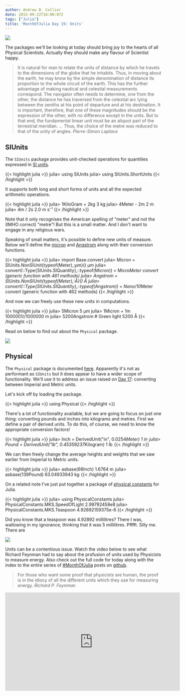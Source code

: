 ```yaml
---
author: Andrew B. Collier
date: 2015-09-22T16:00:07Z
tags: ["Julia"]
title: 'MonthOfJulia Day 19: Units'
---
```


<!--more-->

<img src="/img/2015/09/Julia-Logo-SIUnits.png" >

The packages we'll be looking at today should bring joy to the hearts of all Physical Scientists. Actually they should make any flavour of Scientist happy.

<blockquote>
It is natural for man to relate the units of distance by which he travels to the dimensions of the globe that he inhabits. Thus, in moving about the earth, he may know by the simple denomination of distance its proportion to the whole circuit of the earth. This has the further advantage of making nautical and celestial measurements correspond. The navigator often needs to determine, one from the other, the distance he has traversed from the celestial arc lying between the zeniths at his point of departure and at his destination. It is important, therefore, that one of these magnitudes should be the expression of the other, with no difference except in the units. But to that end, the fundamental linear unit must be an aliquot part of the terrestrial meridian. ... Thus, the choice of the metre was reduced to that of the unity of angles.
<cite>Pierre-Simon Laplace</cite> 
</blockquote>

## SIUnits

The `SIUnits`[](https://github.com/Keno/SIUnits.jl) package provides unit-checked operations for quantities expressed in [SI units](https://en.wikipedia.org/wiki/International_System_of_Units).

{{< highlight julia >}}
julia> using SIUnits
julia> using SIUnits.ShortUnits
{{< /highlight >}}

It supports both long and short forms of units and all the expected arithmetic operations.

{{< highlight julia >}}
julia> 1KiloGram + 2kg
3 kg
julia> 4Meter - 2m
2 m
julia> 4m / 2s
2.0 m s⁻¹
{{< /highlight >}}

Note that it only recognises the American spelling of "meter" and not the (IMHO correct) "metre"! But this is a small matter. And I don't want to engage in any religious wars.

Speaking of small matters, it's possible to define new units of measure. Below we'll define the [micron](https://en.wikipedia.org/wiki/Micrometre) and [Angstrom](https://en.wikipedia.org/wiki/Angstrom) along with their conversion functions.

{{< highlight julia >}}
julia> import Base.convert
julia> Micron = SIUnits.NonSIUnit{typeof(Meter),:µm}()
µm
julia> convert(::Type{SIUnits.SIQuantity},::typeof(Micron)) = Micro*Meter
convert (generic function with 461 methods)
julia> Angstrom = SIUnits.NonSIUnit{typeof(Meter),:Å}()
Å
julia> convert(::Type{SIUnits.SIQuantity},::typeof(Angstrom)) = Nano/10*Meter
convert (generic function with 462 methods)
{{< /highlight >}}

And now we can freely use these new units in computations.

{{< highlight julia >}}
julia> 5Micron
5 µm
julia> 1Micron + 1m
1000001//1000000 m
julia> 5200Angstrom # Green light
5200 Å
{{< /highlight >}}

Read on below to find out about the `Physical` package.

[![](http://imgs.xkcd.com/comics/converting_to_metric.png)](http://www.explainxkcd.com/wiki/index.php/526:_Converting_to_Metric)

## Physical

The `Physical` package is documented [here](https://github.com/ggggggggg/Physical.jl). Apparently it's not as performant as `SIUnits` but it does appear to have a wider scope of functionality. We'll use it to address an issue raised on [Day 17](http://www.exegetic.biz/blog/2015/09/monthofjulia-day-17-datasets-from-r/): converting between Imperial and Metric units.

Let's kick off by loading the package.

{{< highlight julia >}}
using Physical
{{< /highlight >}}

There's a lot of functionality available, but we are going to focus on just one thing: converting pounds and inches into kilograms and metres. First we define a pair of derived units. To do this, of course, we need to know the appropriate conversion factors!

{{< highlight julia >}}
julia> Inch = DerivedUnit("in", 0.0254*Meter)
1 in 
julia> Pound = DerivedUnit("lb", 0.45359237*Kilogram)
1 lb 
{{< /highlight >}}

We can then freely change the average heights and weights that we saw earlier from Imperial to Metric units.

{{< highlight julia >}}
julia> asbase(66Inch)
1.6764 m 
julia> asbase(139Pound)
63.04933943 kg 
{{< /highlight >}}

On a related note I've just put together a package of [physical constants](https://github.com/DataWookie/PhysicalConstants.jl) for Julia.

{{< highlight julia >}}
julia> using PhysicalConstants
julia> PhysicalConstants.MKS.SpeedOfLight
2.99792458e8
julia> PhysicalConstants.MKS.Teaspoon
4.92892159375e-6
{{< /highlight >}}

Did you know that a teaspoon was 4.92892 millilitres? There I was, wallowing in my ignorance, thinking that it was 5 millilitres. Pfffft. Silly me. There are

<img src="/img/2015/09/teaspoon-volume.png" >

Units can be a contentious issue. Watch the video below to see what Richard Feynman had to say about the profusion of units used by Physicists to measure energy. Also check out the full code for today along with the index to the entire series of [#MonthOfJulia](https://twitter.com/search?q=%23MonthOfJulia&src=typd) posts on [github](https://github.com/DataWookie/MonthOfJulia).

<blockquote>
For those who want some proof that physicists are human, the proof is in the idiocy of all the different units which they use for measuring energy.
<cite>Richard P. Feynman</cite>
</blockquote>

<iframe width="560" height="315" src="https://www.youtube.com/embed/roX2NXDUTsM" frameborder="0" allowfullscreen></iframe>
